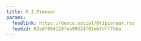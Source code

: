 ```yaml
---
title: R.I.Pienaar
params:
  feedlink: https://devco.social/@ripienaar.rss
  feedid: 82edf804128fea99324f01ebfdff7bba
---
```

